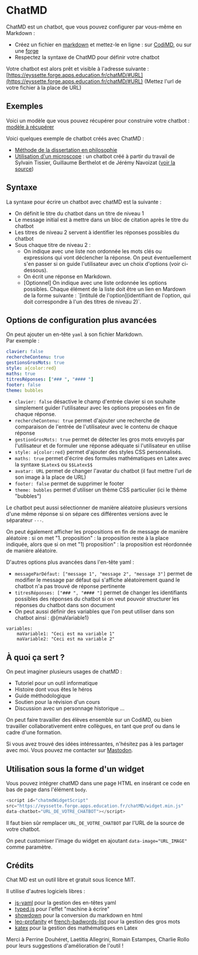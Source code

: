 # ChatMD

ChatMD est un chatbot, que vous pouvez configurer par vous-même en Markdown :

- Créez un fichier en [markdown]((https://www.markdowntutorial.com/fr/)) et mettez-le en ligne : sur [CodiMD](https://codimd.apps.education.fr/), ou sur une [forge](https://forge.apps.education.fr/)
- Respectez la syntaxe de ChatMD pour définir votre chatbot
 
Votre chatbot est alors prêt et visible à l'adresse suivante : [https://eyssette.forge.apps.education.fr/chatMD/#URL](https://eyssette.forge.apps.education.fr/chatMD/#URL) (Mettez l'url de votre fichier à la place de URL)


## Exemples

Voici un modèle que vous pouvez récupérer pour construire votre chatbot : [modèle à récupérer](https://codimd.apps.education.fr/mBGbHStJSVOSrlGfGb981A?both)

Voici quelques exemple de chatbot créés avec ChatMD :

- [Méthode de la dissertation en philosophie](https://eyssette.forge.apps.education.fr/chatMD/#https://eyssette.forge.apps.education.fr/chatbot/dissertation-philosophie.md)
- [Utilisation d'un microscope](https://eyssette.forge.apps.education.fr/chatMD/#https://codimd.apps.education.fr/xGNHIJSeTVCk6FHas-_71g) : un chatbot créé à partir du travail de Sylvain Tissier, Guillaume Berthelot et de Jérémy Navoizat ([voir la source](https://codimd.apps.education.fr/xGNHIJSeTVCk6FHas-_71g))


## Syntaxe

La syntaxe pour écrire un chatbot avec chatMD est la suivante :

- On définit le titre du chatbot dans un titre de niveau 1
- Le message initial est à mettre dans un bloc de citation après le titre du chatbot
- Les titres de niveau 2 servent à identifier les réponses possibles du chatbot
- Sous chaque titre de niveau 2 : 
	- On indique avec une liste non ordonnée les mots clés ou expressions qui vont déclencher la réponse. On peut éventuellement s'en passer si on guide l'utilisateur avec un choix d'options (voir ci-dessous).
	- On écrit une réponse en Markdown.
	- [Optionnel] On indique avec une liste ordonnée les options possibles. Chaque élément de la liste doit être un lien en Mardown de la forme suivante : \`[intitulé de l'option](identifiant de l'option, qui doit correspondre à l'un des titres de niveau 2)\`.

## Options de configuration plus avancées

On peut ajouter un en-tête ```yaml``` à son fichier Markdown.  
Par exemple :

```yaml
clavier: false
rechercheContenu: true
gestionsGrosMots: true
style: a{color:red}
maths: true
titresRéponses: ["### ", "#### "]
footer: false
theme: bubbles
```

- `clavier: false` désactive le champ d'entrée clavier si on souhaite simplement guider l'utilisateur avec les options proposées en fin de chaque réponse.
- `rechercheContenu: true` permet d'ajouter une recherche de comparaison de l'entrée de l'utilisateur avec le contenu de chaque réponse
- `gestionGrosMots: true` permet de détecter les gros mots envoyés par l'utilisateur et de formuler une réponse adéquate si l'utilisateur en utilise
- `style: a{color:red}` permet d'ajouter des styles CSS personnalisés.
- `maths: true` permet d'écrire des formules mathématiques en Latex avec la syntaxe `$Latex$` ou `$$Latex$$`
- `avatar: URL` permet de changer l'avatar du chatbot (il faut mettre l'url de son image à la place de URL)
- `footer: false` permet de supprimer le footer
- `theme: bubbles` permet d'utiliser un thème CSS particulier (ici le thème "bubbles")

Le chatbot peut aussi sélectionner de manière aléatoire plusieurs versions d'une même réponse si on sépare ces différentes versions avec le séparateur `---`.

On peut également afficher les propositions en fin de message de manière aléatoire : si on met "1. proposition" : la proposition reste à la place indiquée, alors que si on met "1) proposition" : la proposition est réordonnée de manière aléatoire.

D'autres options plus avancées dans l'en-tête yaml :
- `messageParDéfaut: ["message 1", "message 2", "message 3"]` permet de modifier le message par défaut qui s'affiche aléatoirement quand le chatbot n'a pas trouvé de réponse pertinente 
- `titresRéponses: ["### ", "#### "]` permet de changer les identifiants possibles des réponses du chatbot si on veut pouvoir structurer les réponses du chatbot dans son document
- On peut aussi définir des variables que l'on peut utiliser dans son chatbot ainsi : @{maVariable1}
```
variables:
	maVariable1: "Ceci est ma variable 1"
	maVariable2: "Ceci est ma variable 2"
```

## À quoi ça sert ?

On peut imaginer plusieurs usages de chatMD :
- Tutoriel pour un outil informatique
- Histoire dont vous êtes le héros
- Guide méthodologique
- Soutien pour la révision d'un cours
- Discussion avec un personnage historique …

On peut faire travailler des élèves ensemble sur un CodiMD, ou bien travailler collaborativement entre collègues, en tant que prof ou dans le cadre d'une formation.

Si vous avez trouvé des idées intéressantes, n'hésitez pas à les partager avec moi. Vous pouvez me contacter sur [Mastodon](https://scholar.social/@eyssette).

## Utilisation sous la forme d'un widget

Vous pouvez intégrer chatMD dans une page HTML en insérant ce code en bas de page dans l'élément ```body```.

```js
<script id="chatmdWidgetScript"
src="https://eyssette.forge.apps.education.fr/chatMD/widget.min.js" 
data-chatbot="URL_DE_VOTRE_CHATBOT"></script>
```

Il faut bien sûr remplacer ```URL_DE_VOTRE_CHATBOT``` par l'URL de la source de votre chatbot.

On peut customiser l'image du widget en ajoutant `data-image="URL_IMAGE"` comme paramètre.

## Crédits

Chat MD est un outil libre et gratuit sous licence MIT.

Il utilise d'autres logiciels libres :
- [js-yaml](https://github.com/nodeca/js-yaml) pour la gestion des en-têtes yaml
- [typed.js](https://github.com/mattboldt/typed.js) pour l'effet "machine à écrire"
- [showdown](https://github.com/showdownjs/showdown) pour la conversion du markdown en html
- [leo-profanity](https://github.com/jojoee/leo-profanity) et [french-badwords-list](https://github.com/darwiin/french-badwords-list/) pour la gestion des gros mots
- [katex](https://katex.org/) pour la gestion des mathématiques en Latex

Merci à Perrine Douhéret, Laetitia Allegrini, Romain Estampes, Charlie Rollo pour leurs suggestions d'amélioration de l'outil !